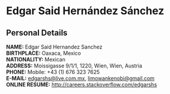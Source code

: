 # Edgar Said Hernández Sánchez


## Personal Details
__NAME:__  Edgar Said Hernandez Sanchez  
__BIRTHPLACE:__ Oaxaca, Mexico  
__NATIONALITY:__ Mexican  
__ADDRESS:__ Moissigasse 9/1/1, 1220, Wien, Wien, Austria  
__PHONE:__  Mobile: +43 (1) 676 323 7625  
__E-MAIL:__ edgarshs@live.com.mx, limowankenobi@gmail.com  
__ONLINE RESUME:__ http://careers.stackoverflow.com/edgarshs  
